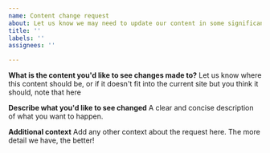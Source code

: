 ```yaml
---
name: Content change request
about: Let us know we may need to update our content in some significant way
title: ''
labels: ''
assignees: ''

---
```


**What is the content you'd like to see changes made to?**
Let us know where this content should be, or if it doesn't fit into the current site but you think it should, note that here

**Describe what you'd like to see changed**
A clear and concise description of what you want to happen.

**Additional context**
Add any other context about the request here. The more detail we have, the better!
